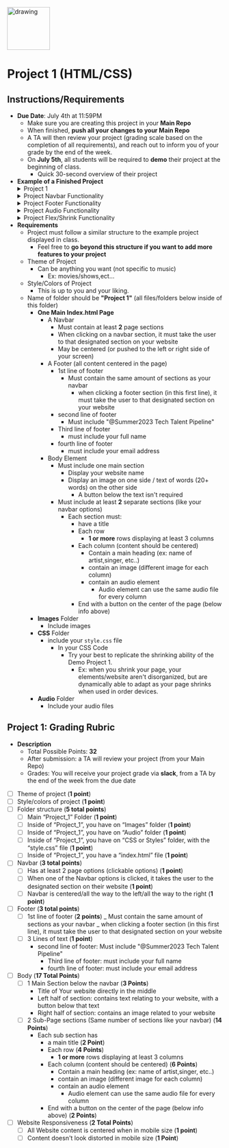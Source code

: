<img src="https://i.imgur.com/Bzkqs5I.png" alt="drawing" width="100"/>

# Project 1 (HTML/CSS)

## Instructions/Requirements

- **Due Date**: July 4th at 11:59PM
  - Make sure you are creating this project in your **Main Repo**
  - When finished, **push all your changes to your Main Repo**
  - A TA will then review your project (grading scale based on the completion of all requirements), and reach out to inform you of your grade by the end of the week.
  - On **July 5th**, all students will be required to **demo** their project at the beginning of class.
    - Quick 30-second overview of their project
- **Example of a Finished Project**
    <details>
        <summary>Project 1</summary>
        <img src="https://github.com/r0m3c/TTP_CSS/assets/71786791/629c5a39-10a5-4263-bc16-ef3d6da67eea" alt="drawing" width="600" height="350"/>
    </details>
    <details>
        <summary>Project Navbar Functionality </summary>
        <img src="https://github.com/r0m3c/TTP_CSS/assets/71786791/62c0f007-a399-41c0-b98e-634e8252b1aa" alt="drawing" width="600" height="350"/>
    </details>
    <details>
        <summary>Project Footer Functionality </summary>
        <img src="https://github.com/r0m3c/TTP_CSS/assets/71786791/d90a3024-9fee-47ae-8f63-21a3095d4a4b" alt="drawing" width="600" height="350"/>
    </details>
    <details>
        <summary>Project Audio Functionality </summary>
        <img src="https://github.com/r0m3c/TTP_CSS/assets/71786791/7f170c4c-83f5-48e8-b30e-68e9c447ca46" alt="drawing" width="600" height="350"/>
    </details>
    <details>
        <summary>Project Flex/Shrink Functionality </summary>
        <img src="https://github.com/r0m3c/TTP_CSS/assets/71786791/22f22810-76a9-4877-8dd3-0f9ed21e038e" alt="drawing" width="200" height="300"/>
    </details>
- **Requirements**
  - Project must follow a similar structure to the example project displayed in class.
    - Feel free to **go beyond this structure if you want to add more features to your project**
  - Theme of Project
    - Can be anything you want (not specific to music)
      - Ex: movies/shows,ect...
  - Style/Colors of Project
    - This is up to you and your liking.
  - Name of folder should be **"Project 1"** (all files/folders below inside of this folder)
    - **One Main Index.html Page**
      - A Navbar
        - Must contain at least **2** page sections
        - When clicking on a navbar section, it must take the user to that designated section on your website
        - May be centered (or pushed to the left or right side of your screen)
      - A Footer (all content centered in the page)
        - 1st line of footer
          - Must contain the same amount of sections as your navbar
            - when clicking a footer section (in this first line), it must take the user to that designated section on your website
        - second line of footer
          - Must include "@Summer2023 Tech Talent Pipeline"
        - Third line of footer
          - must include your full name
        - fourth line of footer
          - must include your email address
      - Body Element
        - Must include one main section
          - Display your website name
          - Display an image on one side / text of words (20+ words) on the other side
            - A button below the text isn't required
        - Must include at least **2** separate sections (like your navbar options)
          - Each section must:
            - have a title
            - Each row
              - **1 or more** rows displaying at least 3 columns
            - Each column (content should be centered)
              - Contain a main heading (ex: name of artist,singer, etc..)
              - contain an image (different image for each column)
              - contain an audio element
                - Audio element can use the same audio file for every column
            - End with a button on the center of the page (below info above)
    - **Images** Folder
      - Include images
    - **CSS** Folder
      - include your `style.css` file
        - In your CSS Code
          - Try your best to replicate the shrinking ability of the Demo Project 1.
            - Ex: when you shrink your page, your elements/website aren't disorganized, but are dynamically able to adapt as your page shrinks when used in order devices.
    - **Audio** Folder
      - Include your audio files

## Project 1: Grading Rubric

- **Description**
  - Total Possible Points: **32**
  - After submission: a TA will review your project (from your Main Repo)
  - Grades: You will receive your project grade via **slack**, from a TA by the end of the week from the due date
- [ ] Theme of project (**1 point**)
- [ ] Style/colors of project (**1 point**)
- [ ] Folder structure (**5 total points**)
  - [ ] Main “Project_1” Folder (**1 point**)
  - [ ] Inside of “Project_1”, you have on “Images” folder (**1 point**)
  - [ ] Inside of “Project_1”, you have on “Audio” folder (**1 point**)
  - [ ] Inside of “Project_1”, you have on “CSS or Styles” folder, with the “style.css” file (**1 point**)
  - [ ] Inside of “Project_1”, you have a “index.html” file (**1 point**)
- [ ] Navbar (**3 total points**)
  - [ ] Has at least 2 page options (clickable options) (**1 point**)
  - [ ] When one of the Navbar options is clicked, it takes the user to the designated section on their website (**1 point**)
  - [ ] Navbar is centered/all the way to the left/all the way to the right (**1 point**)
- [ ] Footer (**3 total points**)
  - [ ] 1st line of footer (**2 points**)
        _ Must contain the same amount of sections as your navbar
        _ when clicking a footer section (in this first line), it must take the user to that designated section on your website
  - [ ] 3 Lines of text (**1 point**)
    - second line of footer: Must include "@Summer2023 Tech Talent Pipeline"
      - Third line of footer: must include your full name
      - fourth line of footer: must include your email address
- [ ] Body (**17 Total Points**)
  - [ ] 1 Main Section below the navbar (**3 Points**)
    - Title of Your website directly in the middle
    - Left half of section: contains text relating to your website, with a button below that text
    - Right half of section: contains an image related to your website
  - [ ] 2 Sub-Page sections (Same number of sections like your navbar) (**14 Points**)
    - Each sub section has
      - a main title (**2 Point**)
      - Each row (**4 Points**)
        - **1 or more** rows displaying at least 3 columns
      - Each column (content should be centered) (**6 Points**)
        - Contain a main heading (ex: name of artist,singer, etc..)
        - contain an image (different image for each column)
        - contain an audio element
          - Audio element can use the same audio file for every column
      - End with a button on the center of the page (below info above) (**2 Points**)
- [ ] Website Responsiveness (**2 Total Points**)
  - [ ] All Website content is centered when in mobile size (**1 point**)
  - [ ] Content doesn't look distorted in mobile size (**1 Point**)
